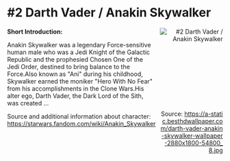 # #2 Darth Vader / Anakin Skywalker

<div style="display: flex;">
  <div style="flex: 1; padding-right: 10px;">
    <strong>Short Introduction:</strong>
    <p>Anakin Skywalker was a legendary Force-sensitive human male who was a Jedi Knight of the Galactic Republic and the prophesied Chosen One of the Jedi Order, destined to bring balance to the Force.Also known as "Ani" during his childhood, Skywalker earned the moniker "Hero With No Fear" from his accomplishments in the Clone Wars.His alter ego, Darth Vader, the Dark Lord of the Sith, was created ...</p>
    Source and additional information about character: <a href="https://starwars.fandom.com/wiki/Anakin_Skywalker">https://starwars.fandom.com/wiki/Anakin_Skywalker</a>
  </div>
  <div style="flex: 1; text-align: right;">
    <img src="https://a-static.besthdwallpaper.com/darth-vader-anakin-skywalker-wallpaper-2880x1800-54800_8.jpg" alt="#2 Darth Vader / Anakin Skywalker" style="max-height: 275px; max-width: 100%; min-height: 175px;"/><br><br>Source: <a href="https://a-static.besthdwallpaper.com/darth-vader-anakin-skywalker-wallpaper-2880x1800-54800_8.jpg" style="word-break: break-all;">https://a-static.besthdwallpaper.com/darth-vader-anakin-skywalker-wallpaper-2880x1800-54800_8.jpg</a>
  </div>
</div>
